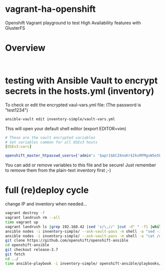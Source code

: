 # vagrant-ha-openshift
Openshift Vagrant playground to test High Availability features with GlusterFS  

# Overview

````


````

# testing with Ansible Vault to encrypt secrets in the hosts.yml (inventory)
To check or edit the encrypted vaul-vars.yml file: (The password is "test1234")
```sh
ansible-vault edit inventory-simple/vault-vars.yml
```
This will open your default shell editor (export EDITOR=vim)
```yaml
# These are the vault encrypted variables
# Set variables common for all OSEv3 hosts
[OSEv3:vars]

openshift_master_htpasswd_users={'admin': '$apr1$6CZ4noKr$IksMFMgsW5e5FL0ioBhkk/', 'developer': '$apr1$AvisAPTG$xrVnJ/J0a83hAYlZcxHVf1'}
```
You can add or remove variables to this file and be secure! Just remember to remove them from the plain-text inventory first ;-)

# full (re)deploy cycle
change IP and inventory when needed...
```sh
vagrant destroy -f
vagrant landrush rm --all
time vagrant up
vagrant landrush ls |grep 192.168.42 |sed 's/\,//' |cut -d" " -f1 |while read I; do  ssh-copy-id vagrant@$I; done
ansible nodes -i inventory-simple/ --ask-vault-pass -m shell -a "sed -i '/127\.0\.0\.1.*vagrant*/d' /etc/hosts"
ansible nodes -i inventory-simple/ --ask-vault-pass -m shell -a "cat /etc/hosts"
git clone https://github.com/openshift/openshift-ansible
cd openshift-ansible
git checkout release-3.7
git fetch
cd ../
time ansible-playbook -i inventory-simple/ openshift-ansible/playbooks/byo/config.yml --ask-vault-pass
```
